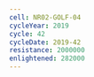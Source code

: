 ```yaml
---
cell: NR02-GOLF-04
cycleYear: 2019
cycle: 42
cycleDate: 2019-42
resistance: 2000000
enlightened: 282000 
---
```

      